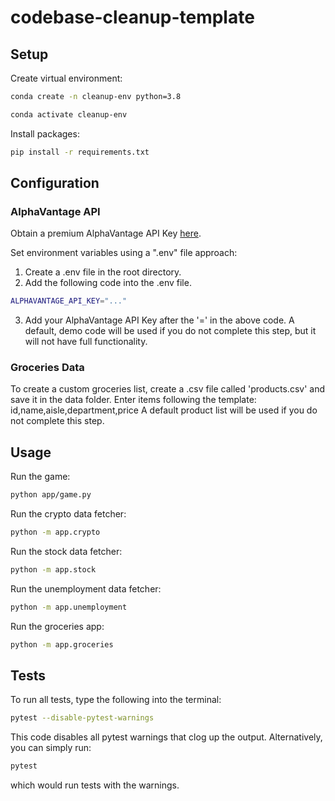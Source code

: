 # codebase-cleanup-template

## Setup
Create virtual environment:

```sh
conda create -n cleanup-env python=3.8
```

```sh
conda activate cleanup-env
```

Install packages:

```sh
pip install -r requirements.txt
```

## Configuration

### AlphaVantage API
Obtain a premium AlphaVantage API Key [here](https://www.alphavantage.co/).

Set environment variables using a ".env" file approach:
1) Create a .env file in the root directory.
2) Add the following code into the .env file.
```sh
ALPHAVANTAGE_API_KEY="..."
```
3) Add your AlphaVantage API Key after the '=' in the above code.
A default, demo code will be used if you do not complete this step, but it will not have full functionality.

### Groceries Data
To create a custom groceries list, create a .csv file called 'products.csv' and save it in the data folder.
Enter items following the template: id,name,aisle,department,price
A default product list will be used if you do not complete this step.

## Usage

Run the game:
```sh
python app/game.py
```

Run the crypto data fetcher:
```sh
python -m app.crypto
```

Run the stock data fetcher:
```sh
python -m app.stock
```

Run the unemployment data fetcher:
```sh
python -m app.unemployment
```

Run the groceries app:
```sh
python -m app.groceries
```


## Tests

To run all tests, type the following into the terminal:
```sh
pytest --disable-pytest-warnings
```

This code disables all pytest warnings that clog up the output. 
Alternatively, you can simply run:
```sh
pytest
```
which would run tests with the warnings.